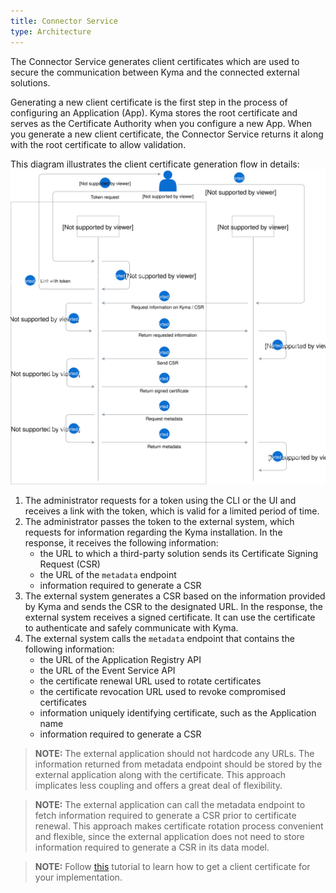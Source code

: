 ```yaml
---
title: Connector Service
type: Architecture
---
```


The Connector Service generates client certificates which are used to secure the communication between Kyma and the connected external solutions.        

Generating a new client certificate is the first step in the process of configuring an Application (App). Kyma stores the root certificate and serves as the Certificate Authority when you configure a new App. When you generate a new client certificate, the Connector Service returns it along with the root certificate to allow validation.  

This diagram illustrates the client certificate generation flow in details:
![Client certificate generation operation flow](./assets/002-automatic-configuration.svg)

1. The administrator requests for a token using the CLI or the UI and receives a link with the token, which is valid for a limited period of time.
2. The administrator passes the token to the external system, which requests for information regarding the Kyma installation. In the response, it receives the following information:
    - the URL to which a third-party solution sends its Certificate Signing Request (CSR)
    - the URL of the `metadata` endpoint
    - information required to generate a CSR
3. The external system generates a CSR based on the information provided by Kyma and sends the CSR to the designated URL. In the response, the external system receives a signed certificate. It can use the certificate to authenticate and safely communicate with Kyma.
4. The external system calls the `metadata` endpoint that contains the following information:
    - the URL of the Application Registry API
    - the URL of the Event Service API
    - the certificate renewal URL used to rotate certificates
    - the certificate revocation URL used to revoke compromised certificates
    - information uniquely identifying certificate, such as the Application name
    - information required to generate a CSR  

>**NOTE:** The external application should not hardcode any URLs. The information returned from metadata endpoint should be stored by the external application along with the certificate. This approach implicates less coupling and offers a great deal of flexibility. 

>**NOTE:**  The external application can call the metadata endpoint to fetch information required to generate a CSR prior to certificate renewal. This approach makes certificate rotation process convenient and flexible, since the external application does not need to store information required to generate a CSR in its data model.     

>**NOTE:** Follow [this](#tutorials-get-the-client-certificate) tutorial to learn how to get a client certificate for your implementation.
